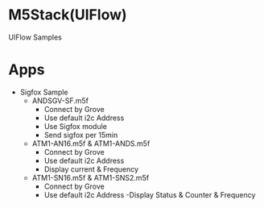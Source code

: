 # M5Stack(UIFlow)
 UIFlow Samples

# Apps
- Sigfox Sample
  - ANDSGV-SF.m5f
    + Connect by Grove
    + Use default i2c Address
    + Use Sigfox module
    + Send sigfox per 15min
  - ATM1-AN16.m5f & ATM1-ANDS.m5f
    - Connect by Grove
    - Use default i2c Address
    - Display current & Frequency
  - ATM1-SN16.m5f & ATM1-SNS2.m5f
    - Connect by Grove
    - Use default i2c Address
    -Display Status & Counter & Frequency
